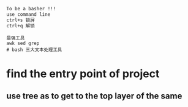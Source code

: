 ```bash
To be a basher !!!
use command line
ctrl+s 锁屏
ctrl+q 解锁
```

```
最强工具
awk sed grep
# bash 三大文本处理工具
```

# find the entry point of project 

## use tree as to get to the top layer of the same



